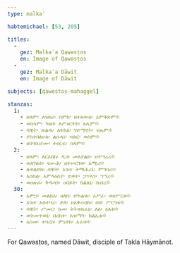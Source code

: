 ```yaml
---
type: malkəʾ

habtemichael: [53, 205]

titles:
  -
    gez: Malkəʾa Qawəsṭos
    en: Image of Qawəsṭos
  -
    gez: Malkəʾa Dāwit
    en: Image of Dāwit

subjects: [qawestos-mahaggel]

stanzas:
  1:
    - ሰላም፡ ለዝክረ፡ ስምከ፡ ዘተጸውዐ፡ እምቅድም፨
    - ወሰላም፡ ካዕበ፡ ለሥዕርትከ፡ ጸሊም፨
    - ዳዊት፡ ወልዱ፡ ለተክለ፡ ሃይማኖት፡ ፍጹም፨
    - ያስተበፅዑከ፡ ልዑላነ፡ ዝክር፡ ወስም፨
    - ዘበኀቤሆሙ፡ ተዐርፍ፡ ሰላም፨
  2:
    - ሰላም፡ ለርእስከ፡ ዲበ፡ መለያልይ፡ ዘተሣረረ፨
    - ወለገጽከ፡ ፍሡሕ፡ ዘተሠርገወ፡ አሚረ፨
    - ለወልድከ፡ ዳዊት፡ እንዘ፡ ትሜሕረኒ፡ ምግባረ፨
    - አሰስል፡ እምላዕሌየ፡ ድቀተ፡ ኃጥኣን፡ ኀሣረ፨
    - ወዐጽፈ፡ ቅዱሳን፡ ዐበይት፡ ከልለኒ፡ ክብረ፨
  30:
    - አምኃ፡ መልክእ፡ ዘለከ፡ በኍልቈ፡ እሥራ፡ ወዐሥርቱ፨
    - እንዘ፡ አስተባሪ፡ ቃለ፡ ዘአቅረብኩ፡ በበ፡ ሥርዓቱ፨
    - ዳዊት፡ ሥመር፡ ከመ፡ ትትወከፈኒ፡ ለለ፡ ዕለቱ፨
    - ወትመጥወኒ፡ በረከተ፡ አዝማን፡ ክልኤቱ፨
    - እስመ፡ ተባረከ፡ ምኔትከ፡ እፈቱ፨
---
```

For Qawəsṭos, named Dāwit, disciple of Takla Hāymānot.